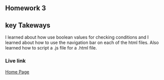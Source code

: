 ## Homework 3

## key Takeways
I learned about how use boolean values for checking conditions and I learned about how to use the navigation bar on each of the html files. Also learned how to script a .js file for a .html file. 

### Live link

[Home Page](https://aabumaya.github.io/CODING-CLASS/Week-3/index.html)